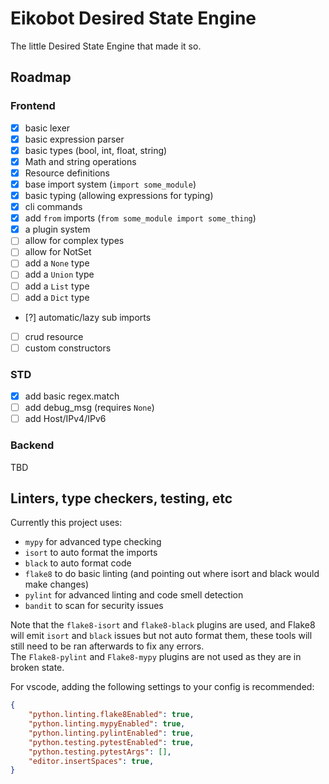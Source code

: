 # Eikobot Desired State Engine

The little Desired State Engine that made it so.  

## Roadmap

### Frontend

- [x] basic lexer
- [x] basic expression parser
- [x] basic types (bool, int, float, string)
- [x] Math and string operations
- [x] Resource definitions
- [x] base import system (`import some_module`)
- [x] basic typing (allowing expressions for typing)
- [x] cli commands
- [x] add `from` imports (`from some_module import some_thing`)
- [x] a plugin system
- [ ] allow for complex types
- [ ] allow for NotSet
- [ ] add a `None` type
- [ ] add a `Union` type
- [ ] add a `List` type
- [ ] add a `Dict` type
- [?] automatic/lazy sub imports
- [ ] crud resource
- [ ] custom constructors

### STD

- [x] add basic regex.match
- [ ] add debug_msg (requires `None`)
- [ ] add Host/IPv4/IPv6

### Backend

TBD

## Linters, type checkers, testing, etc

Currently this project uses:

- `mypy` for advanced type checking
- `isort` to auto format the imports
- `black` to auto format code
- `flake8` to do basic linting (and pointing out where isort and black would make changes)
- `pylint` for advanced linting and code smell detection
- `bandit` to scan for security issues

Note that the `flake8-isort` and `flake8-black` plugins are used,
and Flake8 will emit `isort` and `black` issues but not auto format them,
these tools will still need to be ran afterwards to fix any errors.  
The `Flake8-pylint` and `Flake8-mypy` plugins are not used as they are in broken state.  

For vscode, adding the following settings to your config is recommended:

```json
{
    "python.linting.flake8Enabled": true,
    "python.linting.mypyEnabled": true,
    "python.linting.pylintEnabled": true,
    "python.testing.pytestEnabled": true,
    "python.testing.pytestArgs": [],
    "editor.insertSpaces": true,
}
```
